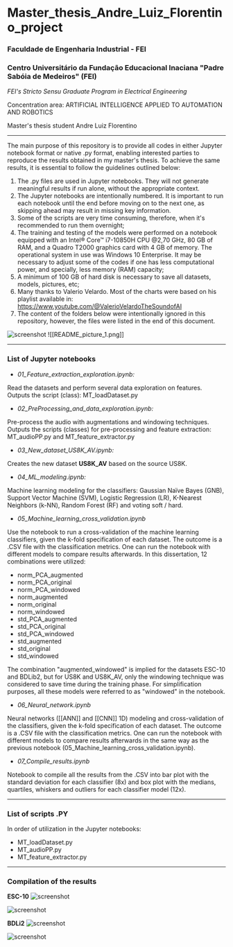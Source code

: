 # Master_thesis_Andre_Luiz_Florentino_project

### Faculdade de Engenharia Industrial - FEI

### Centro Universitário da Fundação Educacional Inaciana "Padre Sabóia de Medeiros" (FEI)


*FEI's Stricto Sensu Graduate Program in Electrical Engineering*

Concentration area: ARTIFICIAL INTELLIGENCE APPLIED TO AUTOMATION AND ROBOTICS

Master's thesis student Andre Luiz Florentino

***

The main purpose of this repository is to provide all codes in either Jupyter notebook format or native .py format, enabling interested parties to reproduce the results obtained in my master's thesis. To achieve the same results, it is essential to follow the guidelines outlined below:

1. The .py files are used in Jupyter notebooks. They will not generate meaningful results if run alone, without the appropriate context.
2. The Jupyter notebooks are intentionally numbered. It is important to run each notebook until the end before moving on to the next one, as skipping ahead may result in missing key information.
3. Some of the scripts are very time consuming, therefore, when it's recommended to run them overnight;
4. The training and testing of the models were performed on a notebook equipped with an Intel® Core™ i7-10850H CPU @2,70 GHz, 80 GB of RAM, and a Quadro T2000 graphics card with 4 GB of memory. The operational system in use was Windows 10 Enterprise. It may be necessary to adjust some of the codes if one has less computational power, and specially, less memory (RAM) capacity;
5. A minimum of 100 GB of hard disk is necessary to save all datasets, models, pictures, etc;
6. Many thanks to Valerio Velardo. Most of the charts were based on his playlist available in:
	https://www.youtube.com/@ValerioVelardoTheSoundofAI
7. The content of the folders below were intentionally ignored in this repository, however, the files were listed in the end of this document.

![screenshot](_pictures/README_picture_1.png)
![[README_picture_1.png]]
***
### List of Jupyter notebooks

* *01_Feature_extraction_exploration.ipynb:* 

Read the datasets and perform several data exploration on features. Outputs the script (class): MT_loadDataset.py


* *02_PreProcessing_and_data_exploration.ipynb:* 

Pre-process the audio with augmentations and windowing techniques. Outputs the scripts (classes) for pre-processing and feature extraction: MT_audioPP.py and MT_feature_extractor.py


* *03_New_dataset_US8K_AV.ipynb:* 

Creates the new dataset **US8K_AV** based on the source US8K.


* *04_ML_modeling.ipynb:* 

Machine learning modeling for the classifiers: Gaussian Naïve Bayes (GNB), Support Vector Machine (SVM), Logistic Regression (LR), K-Nearest Neighbors (k-NN), Random Forest (RF) and voting soft / hard.


* *05_Machine_learning_cross_validation.ipynb*

Use the notebook to run a cross-validation of the machine learning classifiers, given the k-fold specification of each dataset. The outcome is a .CSV file with the classification metrics. One can run the notebook with different models to compare results afterwards. In this dissertation, 12 combinations were utilized:

* norm_PCA_augmented
* norm_PCA_original
* norm_PCA_windowed
* norm_augmented
* norm_original
* norm_windowed
* std_PCA_augmented
* std_PCA_original
* std_PCA_windowed
* std_augmented
* std_original
* std_windowed

The combination "augmented_windowed" is implied for the datasets ESC-10 and BDLib2, but for US8K and US8K_AV, only the windowing technique was considered to save time during the training phase. For simplification purposes, all these models were referred to as "windowed" in the notebook.


* *06_Neural_network.ipynb*

Neural networks ([[ANN]] and [[CNN]] 1D) modeling and cross-validation of the classifiers, given the k-fold specification of each dataset. The outcome is a .CSV file with the classification metrics. One can run the notebook with different models to compare results afterwards in the same way as the previous notebook (05_Machine_learning_cross_validation.ipynb).


* *07_Compile_results.ipynb*

Notebook to compile all the results from the .CSV into bar plot with the standard deviation for each classifier (8x) and box plot with the medians, quartiles, whiskers and outliers for each classifier model (12x).

***

### List of scripts .PY 

In order of utilization in the Jupyter notebooks:

* MT_loadDataset.py
* MT_audioPP.py
* MT_feature_extractor.py

***

### Compilation of the results

**ESC-10**
![screenshot](_analysis/07_Compile_results_ESC-10_01.png)

![screenshot](_analysis/07_Compile_results_ESC-10_02.png)

**BDLi2**
![screenshot](_analysis/07_Compile_results_BDLib2_01.png)

![screenshot](_analysis/07_Compile_results_BDLib2_02.png)


